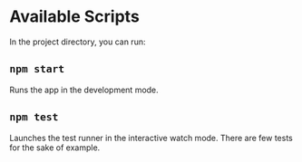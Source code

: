 # Available Scripts

In the project directory, you can run:

## `npm start`

Runs the app in the development mode.

## `npm test`

Launches the test runner in the interactive watch mode.
There are few tests for the sake of example.
